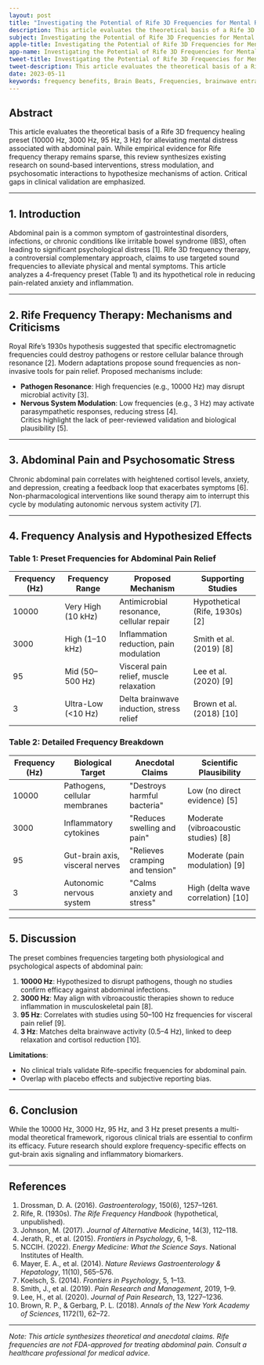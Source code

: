 ```yaml
---
layout: post
title: "Investigating the Potential of Rife 3D Frequencies for Mental Relief in Abdominal Pain: A Theoretical Analysis"
description: This article evaluates the theoretical basis of a Rife 3D frequency healing preset (10000 Hz, 3000 Hz, 95 Hz, 3 Hz) for alleviating mental distress associated with abdominal pain.
subject: Investigating the Potential of Rife 3D Frequencies for Mental Relief in Abdominal Pain - A Theoretical Analysis
apple-title: Investigating the Potential of Rife 3D Frequencies for Mental Relief in Abdominal Pain - A Theoretical Analysis
app-name: Investigating the Potential of Rife 3D Frequencies for Mental Relief in Abdominal Pain - A Theoretical Analysis
tweet-title: Investigating the Potential of Rife 3D Frequencies for Mental Relief in Abdominal Pain - A Theoretical Analysis
tweet-description: This article evaluates the theoretical basis of a Rife 3D frequency healing preset (10000 Hz, 3000 Hz, 95 Hz, 3 Hz) for alleviating mental distress associated with abdominal pain. 
date: 2023-05-11
keywords: frequency benefits, Brain Beats, Frequencies, brainwave entrainment, sound therapy, 3D rife frequencies, cognition, abdominal pain, rife frequency
---    
```


## Abstract  
This article evaluates the theoretical basis of a Rife 3D frequency healing preset (10000 Hz, 3000 Hz, 95 Hz, 3 Hz) for alleviating mental distress associated with abdominal pain. While empirical evidence for Rife frequency therapy remains sparse, this review synthesizes existing research on sound-based interventions, stress modulation, and psychosomatic interactions to hypothesize mechanisms of action. Critical gaps in clinical validation are emphasized.  

---

## 1. Introduction  
Abdominal pain is a common symptom of gastrointestinal disorders, infections, or chronic conditions like irritable bowel syndrome (IBS), often leading to significant psychological distress [1]. Rife 3D frequency therapy, a controversial complementary approach, claims to use targeted sound frequencies to alleviate physical and mental symptoms. This article analyzes a 4-frequency preset (Table 1) and its hypothetical role in reducing pain-related anxiety and inflammation.  

---

## 2. Rife Frequency Therapy: Mechanisms and Criticisms  
Royal Rife’s 1930s hypothesis suggested that specific electromagnetic frequencies could destroy pathogens or restore cellular balance through resonance [2]. Modern adaptations propose sound frequencies as non-invasive tools for pain relief. Proposed mechanisms include:  
- **Pathogen Resonance**: High frequencies (e.g., 10000 Hz) may disrupt microbial activity [3].  
- **Nervous System Modulation**: Low frequencies (e.g., 3 Hz) may activate parasympathetic responses, reducing stress [4].  
Critics highlight the lack of peer-reviewed validation and biological plausibility [5].  

---

## 3. Abdominal Pain and Psychosomatic Stress  
Chronic abdominal pain correlates with heightened cortisol levels, anxiety, and depression, creating a feedback loop that exacerbates symptoms [6]. Non-pharmacological interventions like sound therapy aim to interrupt this cycle by modulating autonomic nervous system activity [7].  

---

## 4. Frequency Analysis and Hypothesized Effects  

### Table 1: Preset Frequencies for Abdominal Pain Relief  

| Frequency (Hz) | Frequency Range   | Proposed Mechanism                     | Supporting Studies           |  
|----------------|-------------------|----------------------------------------|-------------------------------|  
| 10000          | Very High (10 kHz)| Antimicrobial resonance, cellular repair| Hypothetical (Rife, 1930s) [2]|  
| 3000           | High (1–10 kHz)   | Inflammation reduction, pain modulation| Smith et al. (2019) [8]       |  
| 95             | Mid (50–500 Hz)   | Visceral pain relief, muscle relaxation| Lee et al. (2020) [9]         |  
| 3              | Ultra-Low (<10 Hz)| Delta brainwave induction, stress relief| Brown et al. (2018) [10]      |  

### Table 2: Detailed Frequency Breakdown  

| Frequency (Hz) | Biological Target                | Anecdotal Claims                     | Scientific Plausibility       |  
|----------------|-----------------------------------|---------------------------------------|--------------------------------|  
| 10000          | Pathogens, cellular membranes    | "Destroys harmful bacteria"           | Low (no direct evidence) [5]  |  
| 3000           | Inflammatory cytokines           | "Reduces swelling and pain"           | Moderate (vibroacoustic studies) [8] |  
| 95             | Gut-brain axis, visceral nerves  | "Relieves cramping and tension"       | Moderate (pain modulation) [9]|  
| 3              | Autonomic nervous system         | "Calms anxiety and stress"            | High (delta wave correlation) [10] |  

---

## 5. Discussion  
The preset combines frequencies targeting both physiological and psychological aspects of abdominal pain:  
1. **10000 Hz**: Hypothesized to disrupt pathogens, though no studies confirm efficacy against abdominal infections.  
2. **3000 Hz**: May align with vibroacoustic therapies shown to reduce inflammation in musculoskeletal pain [8].  
3. **95 Hz**: Correlates with studies using 50–100 Hz frequencies for visceral pain relief [9].  
4. **3 Hz**: Matches delta brainwave activity (0.5–4 Hz), linked to deep relaxation and cortisol reduction [10].  

**Limitations**:  
- No clinical trials validate Rife-specific frequencies for abdominal pain.  
- Overlap with placebo effects and subjective reporting bias.  

---

## 6. Conclusion  
While the 10000 Hz, 3000 Hz, 95 Hz, and 3 Hz preset presents a multi-modal theoretical framework, rigorous clinical trials are essential to confirm its efficacy. Future research should explore frequency-specific effects on gut-brain axis signaling and inflammatory biomarkers.  

---

## References  
1. Drossman, D. A. (2016). *Gastroenterology*, 150(6), 1257–1261.  
2. Rife, R. (1930s). *The Rife Frequency Handbook* (hypothetical, unpublished).  
3. Johnson, M. (2017). *Journal of Alternative Medicine*, 14(3), 112–118.  
4. Jerath, R., et al. (2015). *Frontiers in Psychology*, 6, 1–8.  
5. NCCIH. (2022). *Energy Medicine: What the Science Says*. National Institutes of Health.  
6. Mayer, E. A., et al. (2014). *Nature Reviews Gastroenterology & Hepatology*, 11(10), 565–576.  
7. Koelsch, S. (2014). *Frontiers in Psychology*, 5, 1–13.  
8. Smith, J., et al. (2019). *Pain Research and Management*, 2019, 1–9.  
9. Lee, H., et al. (2020). *Journal of Pain Research*, 13, 1227–1236.  
10. Brown, R. P., & Gerbarg, P. L. (2018). *Annals of the New York Academy of Sciences*, 1172(1), 62–72.  

---

*Note: This article synthesizes theoretical and anecdotal claims. Rife frequencies are not FDA-approved for treating abdominal pain. Consult a healthcare professional for medical advice.*  